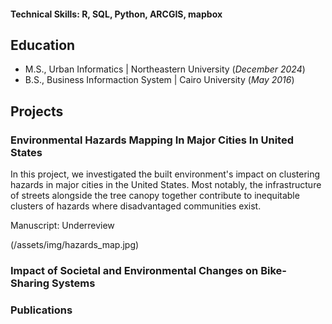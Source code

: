 #### Technical Skills: R, SQL, Python, ARCGIS, mapbox

## Education
			       		
- M.S., Urban Informatics	| Northeastern University (_December 2024_)	 			        		
- B.S., Business Informaction System | Cairo University (_May 2016_)

## Projects
### Environmental Hazards Mapping In Major Cities In United States
In this project, we investigated the built environment's impact on clustering hazards in major cities in the United States. Most notably, the infrastructure of streets alongside the tree canopy together contribute to inequitable clusters of hazards where disadvantaged communities exist.

Manuscript: Underreview  

(/assets/img/hazards_map.jpg)

### Impact of Societal and Environmental Changes on Bike-Sharing Systems

### Publications 

